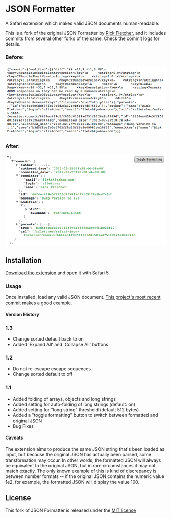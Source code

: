 # JSON Formatter

A Safari extension which makes valid JSON documents human-readable.

This is a fork of the original JSON Formatter by [Rick Fletcher](https://github.com/rfletcher/safari-json-formatter), and it includes commits from several other forks of the same.  Check the commit logs for details.

### Before:
![Before][i1]
### After:
![After][i2]

## Installation
[Download the extension][1] and open it with Safari 5.

### Usage
Once installed, load any valid JSON document. [This project's most recent
commit][2] makes a good example.

#### Version History
### 1.3
* Change sorted default back to on
* Added 'Expand All' and 'Collapse All' buttons

### 1.2
* Do not re-escape escape sequences
* Change sorted default to off

### 1.1
* Added folding of arrays, objects and long strings
* Added setting for auto-folding of long strings (default: on)
* Added setting for "long string" threshold (default 512 bytes)
* Added a "toggle formatting" button to switch between formatted and original JSON
* Bug Fixes

#### Caveats
The extension aims to produce the same JSON string that's been loaded as input,
but because the original JSON has actually been parsed, some transformation may
occur. In other words, the formatted JSON will always be equivalent to the
original JSON, but in rare circumstances it may not match exactly. The only
known example of this is kind of discrepancy is between number formats -- if the
original JSON contains the numeric value 1e2, for example, the formatted JSON
will display the value 100.

## License

This fork of JSON Formatter is released under the [MIT license](http://www.opensource.org/licenses/MIT)

[1]: http://github.com/aroberts/safari-json-formatter/downloads
[2]: http://github.com/aroberts/safari-json-formatter/commit/HEAD.json
[i1]: https://github.com/aroberts/safari-json-formatter/raw/HEAD/illustration_before.png
[i2]: https://github.com/aroberts/safari-json-formatter/raw/HEAD/illustration_after.png
